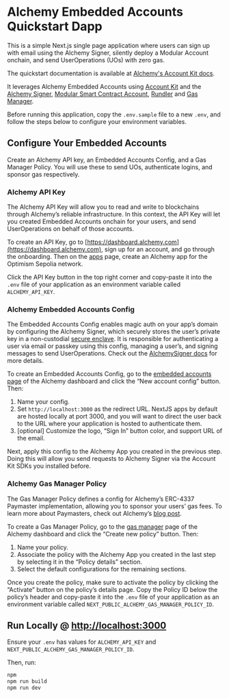 # Alchemy Embedded Accounts Quickstart Dapp

This is a simple Next.js single page application where users can sign up with email using the Alchemy Signer, silently deploy a Modular Account onchain, and send UserOperations (UOs) with zero gas.

The quickstart documentation is available at [Alchemy's Account Kit docs](https://accountkit.alchemy.com/getting-started/setup.html).

It leverages Alchemy Embedded Accounts using [Account Kit](https://accountkit.alchemy.com/) and the [Alchemy Signer](https://accountkit.alchemy.com/packages/aa-alchemy/signer/overview.html), [Modular Smart Contract Account](https://github.com/alchemyplatform/modular-account), [Rundler](https://github.com/alchemyplatform/rundler) and [Gas Manager](https://docs.alchemy.com/docs/gas-manager-services).

Before running this application, copy the `.env.sample` file to a new `.env`, and follow the steps below to configure your environment variables.

## Configure Your Embedded Accounts

Create an Alchemy API key, an Embedded Accounts Config, and a Gas Manager Policy. You will use these to send UOs, authenticate logins, and sponsor gas respectively.

### Alchemy API Key

The Alchemy API Key will allow you to read and write to blockchains through Alchemy’s reliable infrastructure. In this context, the API Key will let you created Embedded Accounts onchain for your users, and send UserOperations on behalf of those accounts.

To create an API Key, go to [https://dashboard.alchemy.com](https://dashboard.alchemy.com), sign up for an account, and go through the onboarding. Then on the [apps](https://dashboard.alchemy.com/apps) page, create an Alchemy app for the Optimism Sepolia network.

Click the API Key button in the top right corner and copy-paste it into the `.env` file of your application as an environment variable called `ALCHEMY_API_KEY`.

### Alchemy Embedded Accounts Config

The Embedded Accounts Config enables magic auth on your app’s domain by configuring the Alchemy Signer, which securely stores the user’s private key in a non-custodial [secure enclave](https://docs.turnkey.com/security/our-approach). It is responsible for authenticating a user via email or passkey using this config, managing a user’s, and signing messages to send UserOperations. Check out the [AlchemySigner docs](https://accountkit.alchemy.com/packages/aa-alchemy/signer/overview.html) for more details.

To create an Embedded Accounts Config, go to the [embedded accounts page](https://dashboard.alchemy.com/accounts) of the Alchemy dashboard and click the “New account config” button. Then:

1. Name your config.
2. Set `http://localhost:3000` as the redirect URL. NextJS apps by default are hosted locally at port 3000, and you will want to direct the user back to the URL where your application is hosted to authenticate them.
3. [optional] Customize the logo, “Sign In” button color, and support URL of the email.

Next, apply this config to the Alchemy App you created in the previous step. Doing this will allow you send requests to Alchemy Signer via the Account Kit SDKs you installed before.

### Alchemy Gas Manager Policy

The Gas Manager Policy defines a config for Alchemy’s ERC-4337 Paymaster implementation, allowing you to sponsor your users’ gas fees. To learn more about Paymasters, check out Alchemy’s [blog post](https://www.alchemy.com/overviews/what-is-a-paymaster).

To create a Gas Manager Policy, go to the [gas manager](https://dashboard.alchemy.com/gas-manager) page of the Alchemy dashboard and click the “Create new policy” button. Then:

1. Name your policy.
2. Associate the policy with the Alchemy App you created in the last step by selecting it in the “Policy details” section.
3. Select the default configurations for the remaining sections.

Once you create the policy, make sure to activate the policy by clicking the “Activate” button on the policy’s details page. Copy the Policy ID below the policy’s header and copy-paste it into the `.env` file of your application as an environment variable called `NEXT_PUBLIC_ALCHEMY_GAS_MANAGER_POLICY_ID`.

## Run Locally @ [http://localhost:3000](http://localhost:3000)

Ensure your `.env` has values for `ALCHEMY_API_KEY` and `NEXT_PUBLIC_ALCHEMY_GAS_MANAGER_POLICY_ID`.

Then, run:

```bash
npm
npm run build
npm run dev
```
